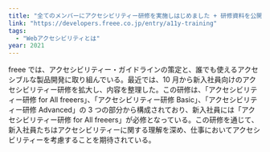 ```yaml
---
title: "全てのメンバーにアクセシビリティー研修を実施しはじめました + 研修資料を公開します"
link: "https://developers.freee.co.jp/entry/a11y-training"
tags:
  - "Webアクセシビリティとは"
year: 2021
---
```


freee では、アクセシビリティー・ガイドラインの策定と、誰でも使えるアクセシブルな製品開発に取り組んでいる。最近では、10 月から新入社員向けのアクセシビリティー研修を拡大し、内容を整理した。この研修は、「アクセシビリティー研修 for All freeers」、「アクセシビリティー研修 Basic」、「アクセシビリティー研修 Advanced」の 3 つの部分から構成されており、新入社員には「アクセシビリティー研修 for All freeers」が必修となっている。この研修を通じて、新入社員たちはアクセシビリティーに関する理解を深め、仕事においてアクセシビリティーを考慮することを期待されている。
